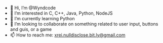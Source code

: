 - 👋 Hi, I’m @Wyndcode
- 👀 I’m interested in C, C++, Java, Python, NodeJS
- 🌱 I’m currently learning Python
- 💞️ I’m looking to collaborate on something related to user input, buttons and guis, or a game
- 📫 How to reach me: xrei.nulldisclose.bit.ly@gmail.com

